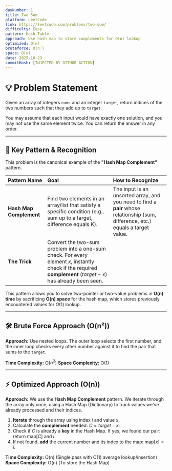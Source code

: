 ```yaml
---
dayNumber: 1
title: Two Sum
platform: LeetCode
link: https://leetcode.com/problems/two-sum/
difficulty: Easy
pattern: Hash Table
approach: Use hash map to store complements for O(n) lookup
optimized: O(n)
bruteforce: O(n²)
space: O(n)
date: 2025-10-23
commitHash: [INJECTED BY GITHUB ACTION]
---
```


# 💡 Problem Statement

Given an array of integers `nums` and an integer `target`, return indices of the two numbers such that they add up to `target`.

You may assume that each input would have exactly one solution, and you may not use the same element twice. You can return the answer in any order.

---

## 🔑 Key Pattern & Recognition

This problem is the canonical example of the **"Hash Map Complement"** pattern.

| Pattern Name            | Goal                                                                                                                                                          | How to Recognize                                                                                                                  |
| :---------------------- | :------------------------------------------------------------------------------------------------------------------------------------------------------------ | :-------------------------------------------------------------------------------------------------------------------------------- |
| **Hash Map Complement** | Find two elements in an array/list that satisfy a specific condition (e.g., sum up to a target, difference equals K).                                         | The input is an unsorted array, and you need to find a **pair** whose relationship (sum, difference, etc.) equals a target value. |
| **The Trick**           | Convert the two-sum problem into a one-sum check. For every element $x$, instantly check if the required **complement** ($target - x$) has already been seen. |

This pattern allows you to solve two-pointer or two-value problems in **O(n) time** by sacrificing **O(n) space** for the hash map, which stores previously encountered values for $O(1)$ lookup.

---

## 🛠️ Brute Force Approach (O(n²))

**Approach:** Use nested loops. The outer loop selects the first number, and the inner loop checks every other number against it to find the pair that sums to the `target`.

**Time Complexity:** O($n^2$)
**Space Complexity:** O(1)

---

## ⚡ Optimized Approach (O(n))

**Approach:** We use the **Hash Map Complement** pattern. We iterate through the array only once, using a Hash Map (Dictionary) to track values we've already processed and their indices.

1.  **Iterate** through the array using index $i$ and value $x$.
2.  Calculate the **complement** needed: $C = target - x$.
3.  Check if $C$ is already a **key** in the Hash Map. If yes, we found our pair: return $\text{map}[C]$ and $i$.
4.  If not found, **add** the current number and its index to the map: $\text{map}[x] = i$.

**Time Complexity:** O(n) (Single pass with O(1) average lookup/insertion)
**Space Complexity:** O(n) (To store the Hash Map)
